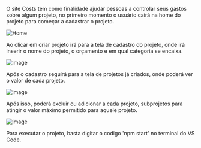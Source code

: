 O site Costs tem como finalidade ajudar pessoas a controlar seus gastos sobre algum projeto, no primeiro momento o usuário cairá na home do projeto para começar a cadastrar o projeto.

![Home](https://github.com/LuisPedro53/Projeto-Site-Custos/assets/47788048/9a498bc3-4811-4146-8cc9-75c1be566674)

Ao clicar em criar projeto irá para a tela de cadastro do projeto, onde irá inserir o nome do projeto, o orçamento e em qual categoria se encaixa.

![image](https://github.com/LuisPedro53/Projeto-Site-Custos/assets/47788048/966d8293-e91f-4a39-9737-a71fdfc4c29e)

Após o cadastro seguirá para a tela de projetos já criados, onde poderá ver o valor de cada projeto.

![image](https://github.com/LuisPedro53/Projeto-Site-Custos/assets/47788048/2e347bba-e5d7-48b2-835d-2f110dbcbf4a)

Após isso, poderá excluir ou adicionar a cada projeto, subprojetos para atingir o valor máximo permitido para aquele projeto.

![image](https://github.com/LuisPedro53/Projeto-Site-Custos/assets/47788048/413ff002-841f-4aa6-81a7-ab237f2ccfe3)

Para executar o projeto, basta digitar o codigo 'npm start' no terminal do VS Code. 
